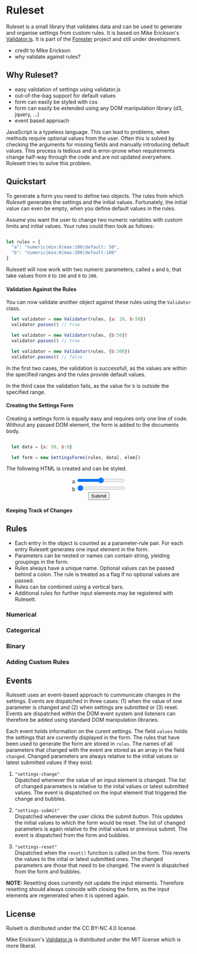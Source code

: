 # Ruleset

Ruleset is a small library that validates data and can be used to generate and organise settings from custom rules.
It is based on Mike Erickson's [Validator.js](https://github.com/mikeerickson/validatorjs). It is part of
the [Forester](https://github.com/HydroSysPotsdam/Forester) project and still under development.

- credit to Mike Erickson
- why validate against rules?

## Why Ruleset?

- easy validation of settings using validator.js
- out-of-the-bag support for default values
- form can easily be styled with css
- form can easily be extended using any DOM manipulation library (d3, jquery, ...)
- event based approach

JavaScript is a typeless language. This can lead to problems, when methods require optional values from the user. Often this is solved by checking the arguments for missing fields and manually introducing default values. This process is tedious and is error-prone when requirements change half-way through the code and are not updated everywhere. Rulesett tries to solve this problem.


## Quickstart

To generate a form you need to define two objects. The rules from which _Rulesett_ generates the settings and the initial values. Fortunately, the initial value can even be empty, when you define default values in the rules.

Assume you want the user to change two numeric variables with custom limits and initial values. Your rules could then look as follows:

```js 

let rules = {
  "a": "numeric|min:0|max:100|default: 50",
  "b": "numeric|min:0|max:200|default:100"
}

``` 

Rulesett will now work with two numeric parameters, called `a` and `b`, that take values from `0` to `100` and `0` to `200`. 

#### Validation Against the Rules

You can now validate another object against these rules using the `Validator` class. 

```js
  let validator = new Validator(rules, {a: 20, b:50})
  validator.passes() // true

  let validator = new Validator(rules, {b:50})
  validator.passes() // true

  let validator = new Validator(rules, {b:300})
  validator.passes() // false
```

In the first two cases, the validation is successfull, as the values are within the specified ranges and the rules provide default values. 

In the third case the validation fails, as the value for `b` is outside the specified range.

#### Creating the Settings Form

Creating a settings form is equally easy and requires only one line of code. Without any passed DOM element, the form is added to the documents body.

```js

  let data = {a: 50, b:0}

  let form = new SettingsForms(rules, data[, elem])

```

The following HTML is created and can be styled.


<center>
  <div>
    <form class="settings-form">
        <div class="settings-entry" for="a">
            <label for="a" class="settings-entry-label">a</label>
            <input type="range" min="0" max="100" step="1" value="50" id="a" class="settings-input" rule="numeric">
        </div><div class="settings-entry" for="b">
            <label for="b" class="settings-entry-label">b</label>
            <input type="range" min="0" max="200" step="2" value="0" id="b" class="settings-input" rule="numeric">
        </div><button class="settings-submit">Submit</button>
    </form>
  </div>
</center>


#### Keeping Track of Changes



## Rules

- Each entry in the object is counted as a parameter-rule pair. For each entry Rulesett generates one input element 
  in the form.
- Parameters can be nested or names can contain string, yielding groupings in the form.
- Rules always have a unique name. Optional values can be passed behind a colon. The rule is treated as a flag if no 
  optional values are passed.
- Rules can be combined using a vertical bars.
- Additional rules for further input elements may be registered with Rulesett.


### Numerical

### Categorical

### Binary

### Adding Custom Rules

## Events

Rulesett uses an event-based approach to cummunicate changes in the settings. Events are dispatched in three cases: (1) when the value of one parameter is changed and (2) when settings are submitted or (3) reset. Events are dispatched within the DOM event system and listeners can therefore be added using standard DOM manipulation libraries.

Each event holds information on the curent settings. The field `values` holds the settings that are currently displayed in the form. The rules that have been used to generate the form are stored in `rules`. The names of all parameters that changed with the event are stored as an array in the field `changed`. Changed parameters are always relative to the initial values or latest submitted values if they exist. 

1. `"settings-change"`  
   Dipatched whenever the value of an input element is changed. The list of changed parameters is relative to the inital values or latest submitted values. The event is dispatched on the input element that triggered the change and bubbles.

2. `"settings-submit"`  
   Dispatched whenever the user clicks the submit button. This updates the initial values to which the form would be reset. The list of changed parameters is again relative to the initial values or previous submit. The event is dispatched from the form and bubbles.

3. `"settings-reset"`  
   Dispatched when the `reset()` function is called on the form. This reverts the values to the inital or latest submitted ones. The changed parameters are those that need to be changed. The event is dispatched from the form and bubbles.  

  **NOTE:** Resetting does currently not update the input elements. Therefore resetting should always coincide with closing the form, as the input elements are regenerated when it is opened again.

## License

Rulsett is distributed under the CC BY-NC 4.0 license. 

Mike Erickson's [Validator.js](https://github.com/mikeerickson/validatorjs) is distributed under the MIT license which is more liberal.